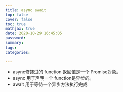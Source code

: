 ```yaml
---
title: async await
top: false
cover: false
toc: true
mathjax: true
date: 2020-10-29 16:45:05
password:
summary:
tags:
categories:

---
```


- async修饰过的 function 返回值是一个 Promise对象。
- async 用于声明一个 function是异步的。
- await 用于等待一个异步方法执行完成